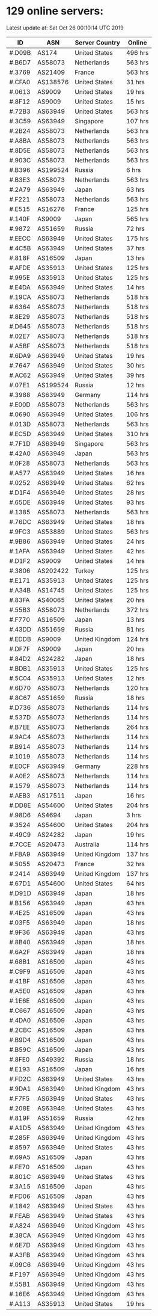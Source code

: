 # 129 online servers:

Latest update at: Sat Oct 26 00:10:14 UTC 2019

| ID | ASN | Server Country | Online |
| -- | --- | -------------- | ------ |
| #.D09B | AS174 | United States | 496 hrs |
| #.B6D7 | AS58073 | Netherlands | 563 hrs |
| #.3769 | AS21409 | France | 563 hrs |
| #.CFA0 | AS138576 | United States | 31 hrs |
| #.0613 | AS9009 | United States | 19 hrs |
| #.8F12 | AS9009 | United States | 15 hrs |
| #.72B3 | AS63949 | United States | 563 hrs |
| #.3C59 | AS63949 | Singapore | 107 hrs |
| #.2B24 | AS58073 | Netherlands | 563 hrs |
| #.A8BA | AS58073 | Netherlands | 563 hrs |
| #.8D5E | AS58073 | Netherlands | 563 hrs |
| #.903C | AS58073 | Netherlands | 563 hrs |
| #.B396 | AS199524 | Russia | 6 hrs |
| #.B3E3 | AS58073 | Netherlands | 563 hrs |
| #.2A79 | AS63949 | Japan | 63 hrs |
| #.F221 | AS58073 | Netherlands | 563 hrs |
| #.E515 | AS16276 | France | 125 hrs |
| #.140F | AS9009 | Japan | 565 hrs |
| #.9872 | AS51659 | Russia | 72 hrs |
| #.EECC | AS63949 | United States | 175 hrs |
| #.4C5B | AS63949 | United States | 37 hrs |
| #.818F | AS16509 | Japan | 13 hrs |
| #.AFDE | AS35913 | United States | 125 hrs |
| #.995E | AS35913 | United States | 125 hrs |
| #.E4DA | AS63949 | United States | 14 hrs |
| #.19CA | AS58073 | Netherlands | 518 hrs |
| #.6364 | AS58073 | Netherlands | 518 hrs |
| #.8E29 | AS58073 | Netherlands | 518 hrs |
| #.D645 | AS58073 | Netherlands | 518 hrs |
| #.02E7 | AS58073 | Netherlands | 518 hrs |
| #.A5BF | AS58073 | Netherlands | 518 hrs |
| #.6DA9 | AS63949 | United States | 19 hrs |
| #.7647 | AS63949 | United States | 30 hrs |
| #.AC62 | AS63949 | United States | 39 hrs |
| #.07E1 | AS199524 | Russia | 12 hrs |
| #.3988 | AS63949 | Germany | 114 hrs |
| #.E00D | AS58073 | Netherlands | 563 hrs |
| #.0690 | AS63949 | United States | 106 hrs |
| #.013D | AS58073 | Netherlands | 563 hrs |
| #.EC5D | AS63949 | United States | 310 hrs |
| #.7F1D | AS63949 | Singapore | 563 hrs |
| #.42A0 | AS63949 | Japan | 563 hrs |
| #.0F28 | AS58073 | Netherlands | 563 hrs |
| #.A577 | AS63949 | United States | 16 hrs |
| #.0252 | AS63949 | United States | 62 hrs |
| #.D1F4 | AS63949 | United States | 28 hrs |
| #.65DE | AS63949 | United States | 93 hrs |
| #.1385 | AS58073 | Netherlands | 563 hrs |
| #.76DC | AS63949 | United States | 18 hrs |
| #.9FC3 | AS53889 | United States | 563 hrs |
| #.9B86 | AS63949 | United States | 24 hrs |
| #.1AFA | AS63949 | United States | 42 hrs |
| #.D1F2 | AS9009 | United States | 14 hrs |
| #.3806 | AS202422 | Turkey | 125 hrs |
| #.E171 | AS35913 | United States | 125 hrs |
| #.A34B | AS14745 | United States | 125 hrs |
| #.83FA | AS40065 | United States | 20 hrs |
| #.55B3 | AS58073 | Netherlands | 372 hrs |
| #.F770 | AS16509 | Japan | 13 hrs |
| #.43DD | AS51659 | Russia | 81 hrs |
| #.EDDB | AS9009 | United Kingdom | 124 hrs |
| #.DF7F | AS9009 | Japan | 20 hrs |
| #.84D2 | AS24282 | Japan | 18 hrs |
| #.BDB1 | AS35913 | United States | 125 hrs |
| #.5C04 | AS35913 | United States | 12 hrs |
| #.6D70 | AS58073 | Netherlands | 120 hrs |
| #.8C67 | AS51659 | Russia | 18 hrs |
| #.D736 | AS58073 | Netherlands | 114 hrs |
| #.537D | AS58073 | Netherlands | 114 hrs |
| #.B7EE | AS58073 | Netherlands | 264 hrs |
| #.9AC4 | AS58073 | Netherlands | 114 hrs |
| #.B914 | AS58073 | Netherlands | 114 hrs |
| #.1019 | AS58073 | Netherlands | 114 hrs |
| #.E0CF | AS63949 | Germany | 228 hrs |
| #.A0E2 | AS58073 | Netherlands | 114 hrs |
| #.1579 | AS58073 | Netherlands | 114 hrs |
| #.AEB3 | AS17511 | Japan | 16 hrs |
| #.DD8E | AS54600 | United States | 204 hrs |
| #.98D6 | AS4694 | Japan | 3 hrs |
| #.3524 | AS54600 | United States | 204 hrs |
| #.49C9 | AS24282 | Japan | 19 hrs |
| #.7CCE | AS20473 | Australia | 114 hrs |
| #.FBA9 | AS63949 | United Kingdom | 137 hrs |
| #.5055 | AS20473 | France | 32 hrs |
| #.2414 | AS63949 | United Kingdom | 137 hrs |
| #.67D1 | AS54600 | United States | 64 hrs |
| #.D91D | AS63949 | Japan | 18 hrs |
| #.B156 | AS63949 | Japan | 43 hrs |
| #.4E25 | AS16509 | Japan | 43 hrs |
| #.03F5 | AS63949 | Japan | 18 hrs |
| #.9F36 | AS63949 | Japan | 43 hrs |
| #.8B40 | AS63949 | Japan | 18 hrs |
| #.6A2F | AS63949 | Japan | 18 hrs |
| #.68B1 | AS16509 | Japan | 43 hrs |
| #.C9F9 | AS16509 | Japan | 43 hrs |
| #.41BF | AS16509 | Japan | 43 hrs |
| #.A5E0 | AS16509 | Japan | 43 hrs |
| #.1E6E | AS16509 | Japan | 43 hrs |
| #.C667 | AS16509 | Japan | 43 hrs |
| #.4DA0 | AS16509 | Japan | 43 hrs |
| #.2CBC | AS16509 | Japan | 43 hrs |
| #.B9D4 | AS16509 | Japan | 43 hrs |
| #.B59C | AS16509 | Japan | 43 hrs |
| #.8FE0 | AS49392 | Russia | 18 hrs |
| #.E193 | AS16509 | Japan | 16 hrs |
| #.FD2C | AS63949 | United States | 43 hrs |
| #.9DA1 | AS63949 | United Kingdom | 43 hrs |
| #.F7F5 | AS63949 | United States | 43 hrs |
| #.208E | AS63949 | United States | 43 hrs |
| #.819F | AS51659 | Russia | 42 hrs |
| #.A1D5 | AS63949 | United Kingdom | 43 hrs |
| #.285F | AS63949 | United Kingdom | 43 hrs |
| #.8597 | AS63949 | United States | 43 hrs |
| #.69A5 | AS16509 | Japan | 43 hrs |
| #.FE70 | AS16509 | Japan | 43 hrs |
| #.801C | AS63949 | United States | 43 hrs |
| #.3A15 | AS16509 | Japan | 43 hrs |
| #.FD06 | AS16509 | Japan | 43 hrs |
| #.1842 | AS63949 | United States | 43 hrs |
| #.FEAB | AS63949 | United States | 43 hrs |
| #.A824 | AS63949 | United Kingdom | 43 hrs |
| #.38CA | AS63949 | United Kingdom | 43 hrs |
| #.6E7D | AS63949 | United Kingdom | 43 hrs |
| #.A3FB | AS63949 | United Kingdom | 43 hrs |
| #.09C6 | AS63949 | United Kingdom | 43 hrs |
| #.F197 | AS63949 | United Kingdom | 43 hrs |
| #.55B1 | AS63949 | United Kingdom | 43 hrs |
| #.16E6 | AS63949 | United Kingdom | 43 hrs |
| #.A113 | AS35913 | United States | 19 hrs |

